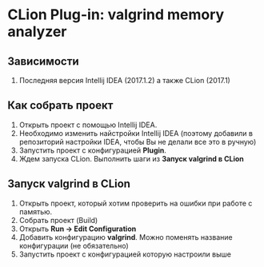 # CLion Plug-in: valgrind memory analyzer

## Зависимости
1. Последняя версия Intellij IDEA (2017.1.2) а также CLion (2017.1)

## Как собрать проект
1. Открыть проект с помощью Intellij IDEA.
2. Необходимо изменить найстройки Intellij IDEA
(поэтому добавили в репозиторий настройки IDEA, чтобы Вы не делали все это в ручную)
3. Запустить проект с конфигурацией **Plugin**.
4. Ждем запуска CLion. Выполнить шаги из **Запуск valgrind в CLion**

## Запуск valgrind в CLion
1. Открыть проект, который хотим проверить на ошибки при работе с памятью.
2. Собрать проект (Build)
3. Открыть **Run -> Edit Configuration**
4. Добавить конфигурацию **valgrind**. Можно поменять название конфигурации (не обязательно)
5. Запустить проект с конфигурацией которую настроили выше

